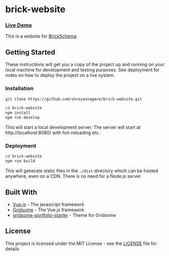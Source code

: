 # brick-website

### [Live Demo](https://brick.andrew.cmu.edu)

This is a website for [BrickSchema](https://brickschema.org).

## Getting Started

These instructions will get you a copy of the project up and running on your local machine for development and testing purposes. See deployment for notes on how to deploy the project on a live system.

### Installation

```sh
git clone https://github.com/shreyasnagare/brick-website.git
```
```sh
cd brick-website
npm install
npm run develop
```
This will start a local development server. The server will start at http://localhost:8080/ with hot-reloading etc.

### Deployment

```sh
cd brick-website
npm run build
```
This will generate static files in the `./dist` directory which can be hosted anywhere, even on a CDN. There is no need for a Node.js server.
 
## Built With
 
 * [Vue.js](https://vuejs.org/) - The javascript framework
 * [Gridsome](https://gridsome.org/) - The Vue.js framework
 * [gridsome-portfolio-starter](https://github.com/drehimself/gridsome-portfolio-starter) - Theme for Gridsome
 
## License
 
 This project is licensed under the MIT License - see the [LICENSE](LICENSE) file for details
